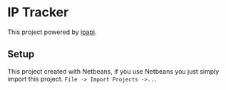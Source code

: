 # IP Tracker
This project powered by [ipapi](https://ipapi.com/).

## Setup
This project created with Netbeans, if you use Netbeans you just simply import this project.
``` File -> Import Projects ->... ``` 

